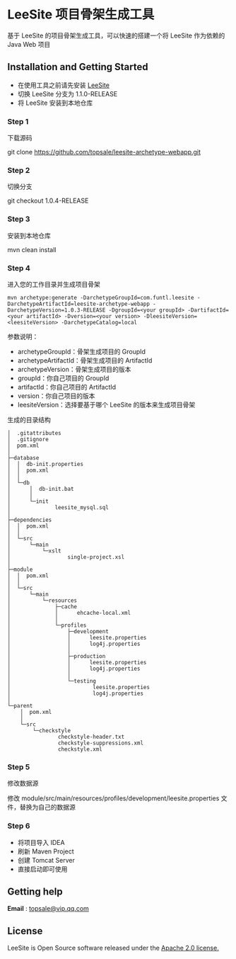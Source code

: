 # LeeSite 项目骨架生成工具

基于 LeeSite 的项目骨架生成工具，可以快速的搭建一个将 LeeSite 作为依赖的 Java Web 项目

## Installation and Getting Started

* 在使用工具之前请先安装 [LeeSite](https://github.com/topsale/leesite)
* 切换 LeeSite 分支为 1.1.0-RELEASE
* 将 LeeSite 安装到本地仓库

### Step 1

下载源码

git clone https://github.com/topsale/leesite-archetype-webapp.git

### Step 2

切换分支

git checkout 1.0.4-RELEASE

### Step 3

安装到本地仓库

mvn clean install

### Step 4

进入您的工作目录并生成项目骨架

```
mvn archetype:generate -DarchetypeGroupId=com.funtl.leesite -DarchetypeArtifactId=leesite-archetype-webapp -DarchetypeVersion=1.0.3-RELEASE -DgroupId=<your groupId> -DartifactId=<your artifactId> -Dversion=<your version> -DleesiteVersion=<leesiteVersion> -DarchetypeCatalog=local
```

参数说明：

* archetypeGroupId：骨架生成项目的 GroupId
* archetypeArtifactId：骨架生成项目的 ArtifactId
* archetypeVersion：骨架生成项目的版本
* groupId：你自己项目的 GroupId
* artifactId：你自己项目的 ArtifactId
* version：你自己项目的版本
* leesiteVersion：选择要基于哪个 LeeSite 的版本来生成项目骨架

生成的目录结构

```
│  .gitattributes
│  .gitignore
│  pom.xml
│
├─database
│  │  db-init.properties
│  │  pom.xml
│  │
│  └─db
│      │  db-init.bat
│      │
│      └─init
│              leesite_mysql.sql
│
├─dependencies
│  │  pom.xml
│  │
│  └─src
│      └─main
│          └─xslt
│                  single-project.xsl
│
├─module
│  │  pom.xml
│  │
│  └─src
│      └─main
│          └─resources
│              ├─cache
│              │      ehcache-local.xml
│              │
│              └─profiles
│                  ├─development
│                  │      leesite.properties
│                  │      log4j.properties
│                  │
│                  ├─production
│                  │      leesite.properties
│                  │      log4j.properties
│                  │
│                  └─testing
│                          leesite.properties
│                          log4j.properties
│
└─parent
    │  pom.xml
    │
    └─src
        └─checkstyle
                checkstyle-header.txt
                checkstyle-suppressions.xml
                checkstyle.xml
```

### Step 5

修改数据源

修改 module/src/main/resources/profiles/development/leesite.properties 文件，替换为自己的数据源

### Step 6
* 将项目导入 IDEA
* 刷新 Maven Project
* 创建 Tomcat Server
* 直接启动即可使用

## Getting help
**Email** : topsale@vip.qq.com

## License
LeeSite is Open Source software released under the [Apache 2.0 license.](http://www.apache.org/licenses/LICENSE-2.0.html)